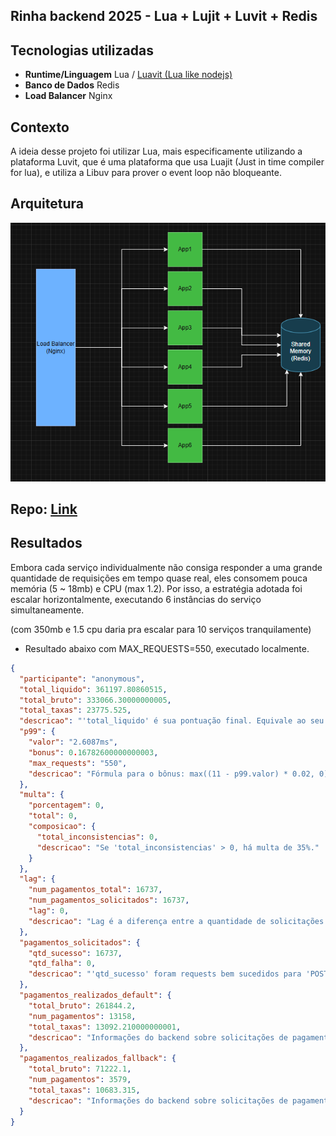 ## Rinha backend 2025 - Lua + Lujit + Luvit + Redis

## Tecnologias utilizadas

- **Runtime/Linguagem** Lua / [Luavit (Lua like nodejs)](https://luvit.io/)
- **Banco de Dados** Redis
- **Load Balancer** Nginx

## Contexto

A ideia desse projeto foi utilizar Lua, mais especificamente utilizando a plataforma Luvit, que é uma plataforma que usa Luajit (Just in time compiler for lua), e utiliza a Libuv para prover o event loop não bloqueante.

## Arquitetura

![arch](images/dia-lua.png)

## Repo: [Link](https://github.com/willianmarquess/rinha-2025-lua)

## Resultados

Embora cada serviço individualmente não consiga responder a uma grande quantidade de requisições em tempo quase real, eles consomem pouca memória (5 ~ 18mb) e CPU (max 1.2). Por isso, a estratégia adotada foi escalar horizontalmente, executando 6 instâncias do serviço simultaneamente.

(com 350mb e 1.5 cpu daria pra escalar para 10 serviços tranquilamente)

- Resultado abaixo com MAX_REQUESTS=550, executado localmente.

```json
{
  "participante": "anonymous",
  "total_liquido": 361197.80860515,
  "total_bruto": 333066.30000000005,
  "total_taxas": 23775.525,
  "descricao": "'total_liquido' é sua pontuação final. Equivale ao seu lucro. Fórmula: total_liquido + (total_liquido * p99.bonus) - (total_liquido * multa.porcentagem)",
  "p99": {
    "valor": "2.6087ms",
    "bonus": 0.16782600000000003,
    "max_requests": "550",
    "descricao": "Fórmula para o bônus: max((11 - p99.valor) * 0.02, 0)"
  },
  "multa": {
    "porcentagem": 0,
    "total": 0,
    "composicao": {
      "total_inconsistencias": 0,
      "descricao": "Se 'total_inconsistencias' > 0, há multa de 35%."
    }
  },
  "lag": {
    "num_pagamentos_total": 16737,
    "num_pagamentos_solicitados": 16737,
    "lag": 0,
    "descricao": "Lag é a diferença entre a quantidade de solicitações de pagamentos vs o que foi realmente computado pelo backend. Mostra a perda de pagamentos possivelmente por estarem enfileirados."
  },
  "pagamentos_solicitados": {
    "qtd_sucesso": 16737,
    "qtd_falha": 0,
    "descricao": "'qtd_sucesso' foram requests bem sucedidos para 'POST /payments' e 'qtd_falha' os requests com erro."
  },
  "pagamentos_realizados_default": {
    "total_bruto": 261844.2,
    "num_pagamentos": 13158,
    "total_taxas": 13092.210000000001,
    "descricao": "Informações do backend sobre solicitações de pagamento para o Payment Processor Default."
  },
  "pagamentos_realizados_fallback": {
    "total_bruto": 71222.1,
    "num_pagamentos": 3579,
    "total_taxas": 10683.315,
    "descricao": "Informações do backend sobre solicitações de pagamento para o Payment Processor Fallback."
  }
}
```